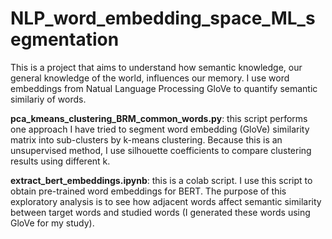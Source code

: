# NLP_word_embedding_space_ML_segmentation
This is a project that aims to understand how semantic knowledge, our general knowledge of the world, influences our memory. I use word embeddings from Natual Language Processing GloVe to quantify semantic similariy of words. 

**pca_kmeans_clustering_BRM_common_words.py**: this script performs one approach I have tried to segment word embedding (GloVe) similarity matrix into sub-clusters by k-means clustering. Because this is an unsupervised method, I use silhouette coefficients to compare clustering results using different k.

**extract_bert_embeddings.ipynb**: this is a colab script. I use this script to obtain pre-trained word embeddings for BERT. The purpose of this exploratory analysis is to see how adjacent words affect semantic similarity between target words and studied words (I generated these words using GloVe for my study). 
